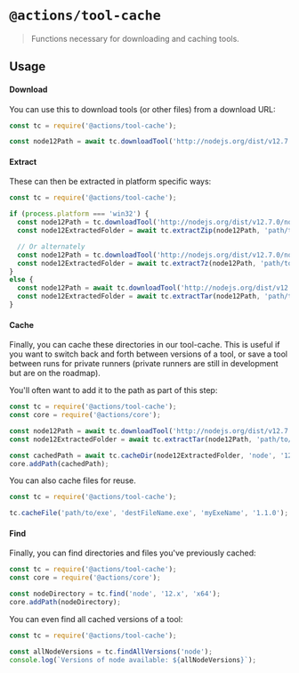 # `@actions/tool-cache`

> Functions necessary for downloading and caching tools.

## Usage

#### Download

You can use this to download tools (or other files) from a download URL:

```js
const tc = require('@actions/tool-cache');

const node12Path = await tc.downloadTool('http://nodejs.org/dist/v12.7.0/node-v12.7.0-linux-x64.tar.gz');
```

#### Extract

These can then be extracted in platform specific ways:

```js
const tc = require('@actions/tool-cache');

if (process.platform === 'win32') {
  const node12Path = tc.downloadTool('http://nodejs.org/dist/v12.7.0/node-v12.7.0-win-x64.zip');
  const node12ExtractedFolder = await tc.extractZip(node12Path, 'path/to/extract/to');

  // Or alternately
  const node12Path = tc.downloadTool('http://nodejs.org/dist/v12.7.0/node-v12.7.0-win-x64.7z');
  const node12ExtractedFolder = await tc.extract7z(node12Path, 'path/to/extract/to');
}
else {
  const node12Path = await tc.downloadTool('http://nodejs.org/dist/v12.7.0/node-v12.7.0-linux-x64.tar.gz');
  const node12ExtractedFolder = await tc.extractTar(node12Path, 'path/to/extract/to');
}
```

#### Cache

Finally, you can cache these directories in our tool-cache. This is useful if you want to switch back and forth between versions of a tool, or save a tool between runs for private runners (private runners are still in development but are on the roadmap).

You'll often want to add it to the path as part of this step:

```js
const tc = require('@actions/tool-cache');
const core = require('@actions/core');

const node12Path = await tc.downloadTool('http://nodejs.org/dist/v12.7.0/node-v12.7.0-linux-x64.tar.gz');
const node12ExtractedFolder = await tc.extractTar(node12Path, 'path/to/extract/to');

const cachedPath = await tc.cacheDir(node12ExtractedFolder, 'node', '12.7.0');
core.addPath(cachedPath);
```

You can also cache files for reuse.

```js
const tc = require('@actions/tool-cache');

tc.cacheFile('path/to/exe', 'destFileName.exe', 'myExeName', '1.1.0');
```

#### Find

Finally, you can find directories and files you've previously cached:

```js
const tc = require('@actions/tool-cache');
const core = require('@actions/core');

const nodeDirectory = tc.find('node', '12.x', 'x64');
core.addPath(nodeDirectory);
```

You can even find all cached versions of a tool:

```js
const tc = require('@actions/tool-cache');

const allNodeVersions = tc.findAllVersions('node');
console.log(`Versions of node available: ${allNodeVersions}`);
```
